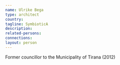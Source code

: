 ```yaml
---
name: Ulrike Bega
type: architect
country:
tagline: SymbioticA
description:
related-persons:
connections:
layout: person
---
```

Former councillor to the Municipality of Tirana (2012)

